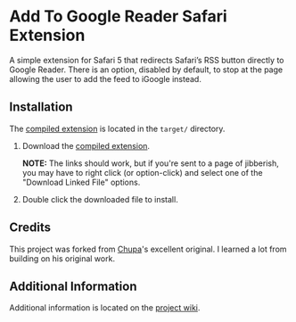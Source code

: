 # Add To Google Reader Safari Extension

A simple extension for Safari 5 that redirects Safari’s RSS button directly to Google Reader. There is an option, disabled by default, to stop at the page allowing the user to add the feed to iGoogle instead.

## Installation

The [compiled extension](http://robwilkerson.org/_resources/projects/safari/extensions/AddToGoogle.safariextz) is located in the `target/` directory.

1. Download the [compiled extension](http://robwilkerson.org/_resources/projects/safari/extensions/AddToGoogle.safariextz).

    **NOTE:** The links should work, but if you're sent to a page of jibberish, you may have to right click (or option-click) and select one of the "Download Linked File" options.

1. Double click the downloaded file to install.

## Credits

This project was forked from [Chupa](http://github.com/Chupa)'s excellent original. I learned a lot from building on his original work.

## Additional Information

Additional information is located on the [project wiki](http://codaset.com/robwilkerson/add-to-google-reader/wiki/home).
